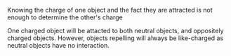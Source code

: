 Knowing the charge of one object and the fact they are attracted is not enough to determine the other's charge

One charged object will be attacted to both neutral objects, and oppositely charged objects. However, objects repelling will always be like-charged as neutral objects have no interaction.
